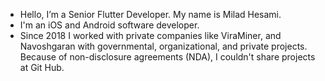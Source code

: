 - Hello, I’m a Senior Flutter Developer. My name is Milad Hesami.
- I'm an iOS and Android software developer.
- Since 2018 I worked with private companies like ViraMiner, and Navoshgaran with governmental, organizational, and private projects. Because of non-disclosure agreements (NDA), I couldn't share projects at Git Hub.
